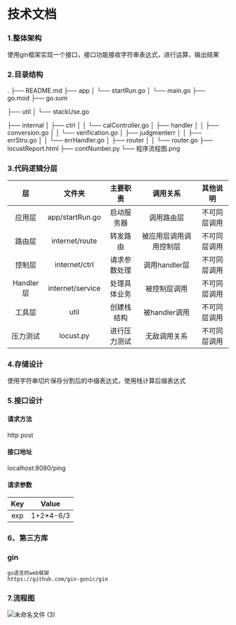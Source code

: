 # 技术文档

### 1.整体架构

使用gin框架实现一个接口，接口功能接收字符串表达式，进行运算，输出结果

### 2.目录结构

.
├── README.md
├── app
│   └── startRun.go
│   └── main.go
├── go.mod
├── go.sum

├── util
│   └── stackUse.go

├── internal
│   ├── ctrl
│   │   └── calController.go
│   ├── handler
│   │   ├── conversion.go
│   │   └── verification.go
│   ├── judgmenterr
│   │   ├── errStru.go
│   │   └── errHandler.go
│   ├── router
│   │   └── router.go
├── locustReport.html
├── contNumber.py
└── 程序流程图.png



### 3.代码逻辑分层

|    层     |      文件夹      |   主要职责   |        调用关系        |   其他说明   |
| :-------: | :--------------: | :----------: | :--------------------: | :----------: |
|  应用层   | app/startRun.go  |  启动服务器  |       调用路由层       | 不可同层调用 |
|  路由层   |  internet/route  |   转发路由   | 被应用层调用调用控制层 | 不可同层调用 |
|  控制层   |  internet/ctrl   | 请求参数处理 |     调用handler层      | 不可同层调用 |
| Handler层 | internet/service | 处理具体业务 |      被控制层调用      | 不可同层调用 |
|  工具层   |       util       |  创建栈结构  |     被handler调用      | 不可同层调用 |
| 压力测试  |    locust.py     | 进行压力测试 |      无敌调用关系      | 不可同层调用 |



### 4.存储设计

使用字符串切片保存分割后的中缀表达式，使用栈计算后缀表达式



### 5.接口设计

#### 请求方法

http post

#### 接口地址

localhost:8080/ping

#### 请求参数

| Key  |   Value   |
| :--: | :-------: |
| exp  | 1+2*4-6/3 |



### 6、第三方库

### gin

```
go语言的web框架
https://github.com/gin-gonic/gin
```



### 7.流程图

![未命名文件 (3)](https://user-images.githubusercontent.com/87186547/127139426-60273fe8-b032-4a63-8d17-621b9595d41f.jpg)


